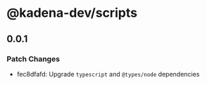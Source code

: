# @kadena-dev/scripts

## 0.0.1

### Patch Changes

- fec8dfafd: Upgrade `typescript` and `@types/node` dependencies
